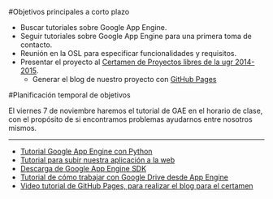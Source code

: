 #Objetivos principales a corto plazo
* Buscar tutoriales sobre Google App Engine.
* Seguir tutoriales sobre Google App Engine para una primera toma de contacto.
* Reunión en la OSL para especificar funcionalidades y requisitos.
* Presentar el proyecto al [Certamen de Proyectos libres de la ugr 2014-2015](http://osl.ugr.es/bases-de-los-premios-a-proyectos-libres-de-la-ugr/).
	* Generar el blog de nuestro proyecto con [GitHub Pages](https://pages.github.com)

#Planificación temporal de objetivos

El viernes 7 de noviembre haremos el tutorial de GAE en el horario de clase, con el propósito de si encontramos problemas ayudarnos entre nosotros mismos.

- - -

* [Tutorial Google App Engine con Python](https://cloud.google.com/appengine/docs/python/gettingstartedpython27/introduction)
* [Tutorial para subir nuestra aplicación a la web](https://cloud.google.com/appengine/docs/python/gettingstartedpython27/uploading)
* [Descarga de Google App Engine SDK](https://cloud.google.com/appengine/downloads#Google_App_Engine_SDK_for_Python)
* [Tutorial de cómo trabajar con Google Drive desde App Engine](https://developers.google.com/drive/web/examples/python)
* [Video tutorial de GitHub Pages, para realizar el blog para el certamen](https://www.youtube.com/watch?v=4TrOCv5Kukk)

